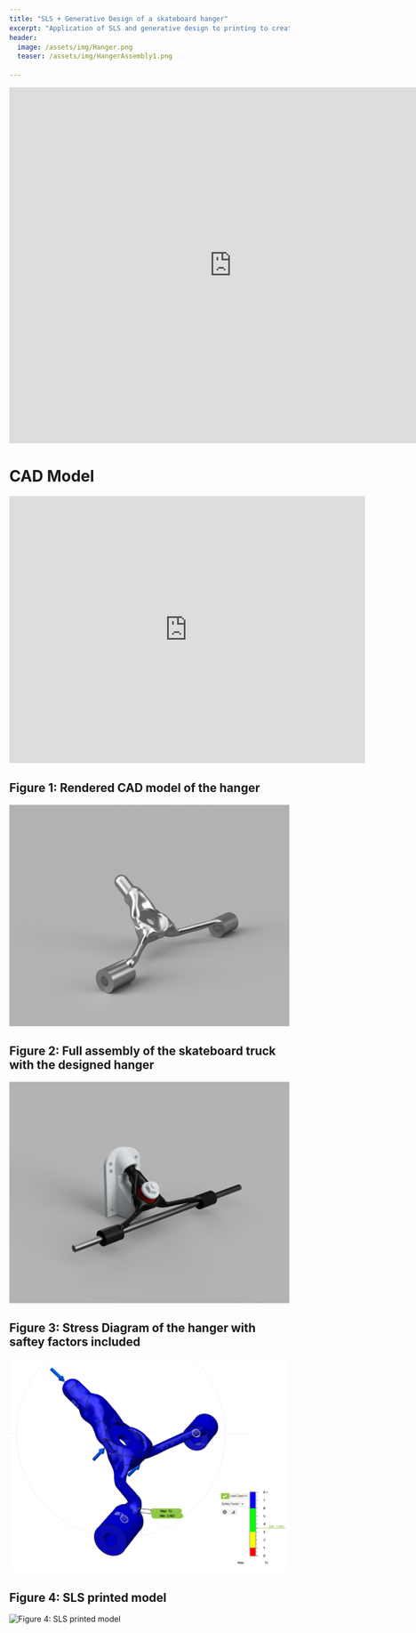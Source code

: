 ```yaml
---
title: "SLS + Generative Design of a skateboard hanger"
excerpt: "Application of SLS and generative design to printing to create a skateboard hanger"
header:
  image: /assets/img/Hanger.png
  teaser: /assets/img/HangerAssembly1.png
   
---
```



<iframe src="https://docs.google.com/document/d/e/2PACX-1vTTQ2HZWyU2tx0DGKOUQ0YGzm8sT6MKaP6Ip6U3Bs1MnYcoEvXMdJBvfLZbChp3BNu5f0KkYFjOf-6N/pub?embedded=true"width="800" height="640" allowfullscreen="true" webkitallowfullscreen="true" mozallowfullscreen="true"  frameborder="0"></iframe>

# CAD Model
<iframe src="https://vanderbilt643.autodesk360.com/shares/public/SH512d4QTec90decfa6e5f43cc7128a5806f?mode=embed" width="640" height="480" allowfullscreen="true" webkitallowfullscreen="true" mozallowfullscreen="true"  frameborder="0"></iframe>

## Figure 1: Rendered CAD model of the hanger

![Figure 1: Rendered CAD model of the hanger)](/assets/img/Hanger.png)

## Figure 2: Full assembly of the skateboard truck with the designed hanger
![Figure 2: Full assembly of the skateboard truck with the designed hanger](/assets/img/HangerAssembly1.png)

## Figure 3: Stress Diagram of the hanger with saftey factors included
![Figure 3: Stress Diagram of the hanger with saftey factors included](/assets/img/StressDiagramHanger.png)


## Figure 4: SLS printed model
![Figure 4: SLS printed model](/assets/img/Fluidic1.jpg)

